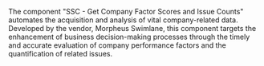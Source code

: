 The component "SSC - Get Company Factor Scores and Issue Counts" automates the acquisition and analysis of vital company-related data. Developed by the vendor, Morpheus Swimlane, this component targets the enhancement of business decision-making processes through the timely and accurate evaluation of company performance factors and the quantification of related issues.
